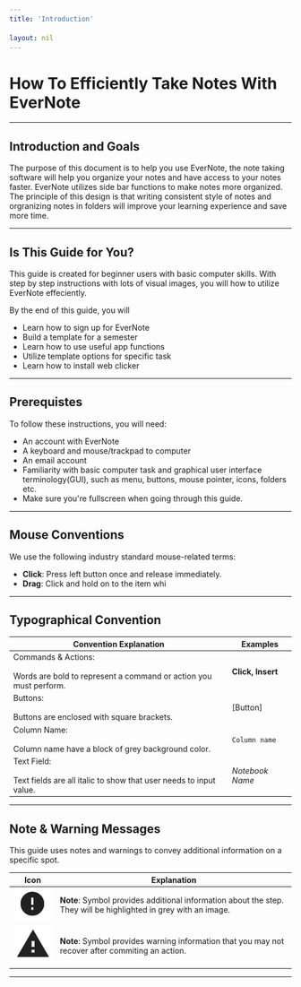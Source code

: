 ```yaml
---
title: 'Introduction'

layout: nil
---
```


# How To Efficiently Take Notes With EverNote

___

## Introduction and Goals

The purpose of this document is to help you use EverNote, the note taking software will help you organize your notes and have access to your notes faster. EverNote utilizes side bar functions to make notes more organized. The principle of this design is that writing consistent style of notes and orgranizing notes in folders will improve your learning experience and save more time.

___

## Is This Guide for You?

This guide is created for beginner users with basic computer skills. With step by step instructions with lots of visual images, you will how to utilize EverNote effeciently.

By the end of this guide, you will

* Learn how to sign up for EverNote
* Build a template for a semester
* Learn how to use useful app functions
* Utilize template options for specific task
* Learn how to install web clicker

___

## Prerequistes

To follow these instructions, you will need:

* An account with EverNote
* A keyboard and mouse/trackpad to computer
* An email account
* Familiarity with basic computer task and graphical user interface terminology(GUI), such as menu, buttons, mouse pointer, icons, folders etc.
* Make sure you're fullscreen when going through this guide.

___

## Mouse Conventions

We use the following industry standard mouse-related terms:

* **Click**: Press left button once and release immediately.
* **Drag**: Click and hold on to the item whi

___

## Typographical Convention

| Convention Explanation | Examples |
| ---                    | ---      |
| Commands & Actions: <br> <br> Words are bold to represent a command or action you must perform. | **Click, Insert** |
| Buttons: <br> <br> Buttons are enclosed with square brackets. | [Button] |
| Column Name: <br> <br> Column name have a block of grey background color. | ```Column name``` |
| Text Field: <br> <br> Text fields are all italic to show that user needs to input value. | _Notebook Name_ |

___

## Note & Warning Messages

This guide uses notes and warnings to convey additional information on a specific spot.

Icon | Explanation
--- | --- |
| <img src="https://raw.githubusercontent.com/SkylarZhao6/EvernoteGuide/gh-pages/images/MoreInformation.png" width="100"> | **Note**: Symbol provides additional information about the step. They will be highlighted in grey with an image. |
| ![Warning](https://raw.githubusercontent.com/SkylarZhao6/EvernoteGuide/gh-pages/images/Warning.png "Warning Logo") | **Note**: Symbol provides warning information that you may not recover after commiting an action. |

___
